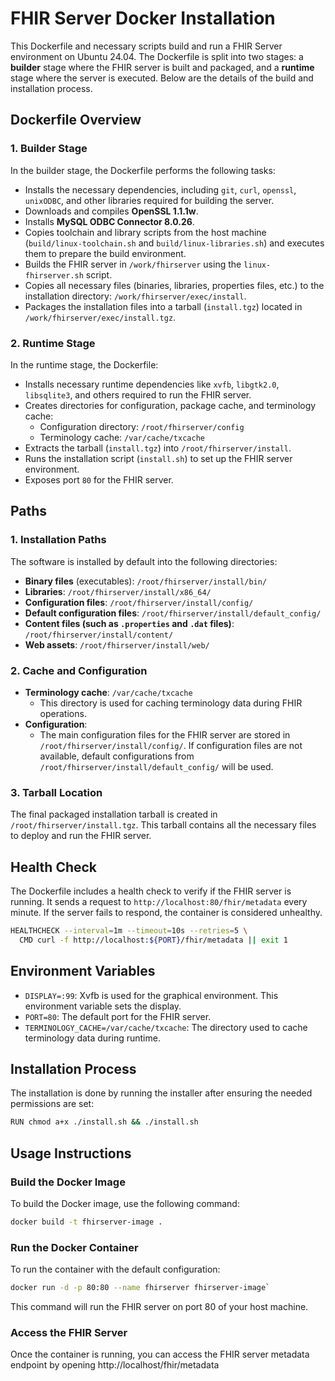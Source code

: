 # FHIR Server Docker Installation

This  Dockerfile and necessary scripts build and run a FHIR Server environment on Ubuntu 24.04. The Dockerfile is split into two stages: a **builder** stage where the FHIR server is built and packaged, and a **runtime** stage where the server is executed. Below are the details of the build and installation process.

## Dockerfile Overview

### 1. **Builder Stage**
In the builder stage, the Dockerfile performs the following tasks:
- Installs the necessary dependencies, including `git`, `curl`, `openssl`, `unixODBC`, and other libraries required for building the server.
- Downloads and compiles **OpenSSL 1.1.1w**.
- Installs **MySQL ODBC Connector 8.0.26**.
- Copies toolchain and library scripts from the host machine (`build/linux-toolchain.sh` and `build/linux-libraries.sh`) and executes them to prepare the build environment.
- Builds the FHIR server in `/work/fhirserver` using the `linux-fhirserver.sh` script.
- Copies all necessary files (binaries, libraries, properties files, etc.) to the installation directory: `/work/fhirserver/exec/install`.
- Packages the installation files into a tarball (`install.tgz`) located in `/work/fhirserver/exec/install.tgz`.

### 2. **Runtime Stage**
In the runtime stage, the Dockerfile:
- Installs necessary runtime dependencies like `xvfb`, `libgtk2.0`, `libsqlite3`, and others required to run the FHIR server.
- Creates directories for configuration, package cache, and terminology cache:
  - Configuration directory: `/root/fhirserver/config`
  - Terminology cache: `/var/cache/txcache`
- Extracts the tarball (`install.tgz`) into `/root/fhirserver/install`.
- Runs the installation script (`install.sh`) to set up the FHIR server environment.
- Exposes port `80` for the FHIR server.

## Paths

### 1. **Installation Paths**
The software is installed by default into the following directories:
- **Binary files** (executables): `/root/fhirserver/install/bin/`
- **Libraries**: `/root/fhirserver/install/x86_64/`
- **Configuration files**: `/root/fhirserver/install/config/`
- **Default configuration files**: `/root/fhirserver/install/default_config/`
- **Content files (such as `.properties` and `.dat` files)**: `/root/fhirserver/install/content/`
- **Web assets**: `/root/fhirserver/install/web/`

### 2. **Cache and Configuration**
- **Terminology cache**: `/var/cache/txcache`
  - This directory is used for caching terminology data during FHIR operations.
- **Configuration**:
  - The main configuration files for the FHIR server are stored in `/root/fhirserver/install/config/`. If configuration files are not available, default configurations from `/root/fhirserver/install/default_config/` will be used.

### 3. **Tarball Location**
The final packaged installation tarball is created in `/root/fhirserver/install.tgz`. This tarball contains all the necessary files to deploy and run the FHIR server.

## Health Check
The Dockerfile includes a health check to verify if the FHIR server is running. It sends a request to `http://localhost:80/fhir/metadata` every minute. If the server fails to respond, the container is considered unhealthy.

```bash
HEALTHCHECK --interval=1m --timeout=10s --retries=5 \
  CMD curl -f http://localhost:${PORT}/fhir/metadata || exit 1
```



## Environment Variables

- `DISPLAY=:99`: Xvfb is used for the graphical environment. This environment variable sets the display.
- `PORT=80`: The default port for the FHIR server.
- `TERMINOLOGY_CACHE=/var/cache/txcache`: The directory used to cache terminology data during runtime.

## Installation Process

The installation is done by running the installer after ensuring the needed permissions are set:

```bash
RUN chmod a+x ./install.sh && ./install.sh
```


## Usage Instructions

### Build the Docker Image

To build the Docker image, use the following command:

```bash
docker build -t fhirserver-image .
```
### Run the Docker Container

To run the container with the default configuration:

```bash
docker run -d -p 80:80 --name fhirserver fhirserver-image`
```
This command will run the FHIR server on port 80 of your host machine.

### Access the FHIR Server

Once the container is running, you can access the FHIR server metadata endpoint by opening http://localhost/fhir/metadata


